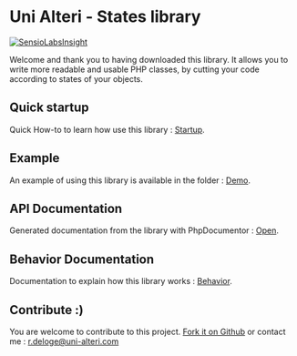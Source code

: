 Uni Alteri - States library
===========================

[![SensioLabsInsight](https://insight.sensiolabs.com/projects/417986ff-17b4-4772-a3d8-9885d6304786/mini.png)](https://insight.sensiolabs.com/projects/417986ff-17b4-4772-a3d8-9885d6304786)

Welcome and thank you to having downloaded this library. It allows you to write more readable and usable PHP classes,
by cutting your code according to states of your objects.

Quick startup
-------------
Quick How-to to learn how use this library : [Startup](docs/howto/quick-startup.md).

Example
-------
An example of using this library is available in the folder : [Demo](demo/demo_article.php).

API Documentation
-----------------
Generated documentation from the library with PhpDocumentor : [Open](https://cdn.rawgit.com/UniAlteri/states/master/docs/api/index.html).

Behavior Documentation
----------------------
Documentation to explain how this library works : [Behavior](docs/howto/behavior.md).

Contribute :)
-------------

You are welcome to contribute to this project. [Fork it on Github](https://github.com/UniAlteri/states) or contact me : [r.deloge@uni-alteri.com](r.deloge@uni-alteri.com)
